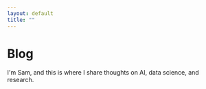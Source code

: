 ```yaml
---
layout: default
title: ""
---
```


# Blog
I'm Sam, and this is where I share thoughts on AI, data science, and research.
